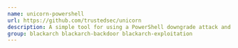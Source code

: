```yaml
---
name: unicorn-powershell
url: https://github.com/trustedsec/unicorn
description: A simple tool for using a PowerShell downgrade attack and inject shellcode straight into memory.
group: blackarch blackarch-backdoor blackarch-exploitation
---
```

